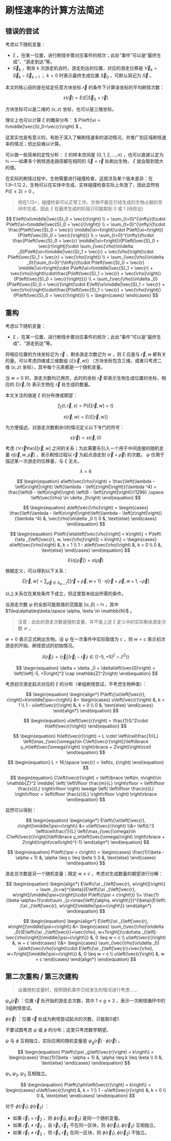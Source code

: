 # 刷怪速率的计算方法简述

## 错误的尝试

考虑以下随机变量：

- $\xi$ ，在某一位置，进行刷怪步骤对应事件的频次；此处“事件”可以是“最终生成”、“游走到达”等。
- $\vec{S}_k$ ，剩余 $k$ 次游走机会时，游走到达的位置，对应的游走位移是 $\vec{V}_k = \vec{S}_k - \vec{S}_{k+1}$ ； $k=0$ 时表示最终生成位置 $\vec{S}_0$ ，可默认简记为 $\vec{S}$ 。

本文的核心目的是在给定任意方块坐标 $\vec{r}$ 的条件下计算该坐标的平均刷怪次数：

$$ s\left(\vec{r}\right) = E\left(\xi\middle|\vec{S}_0 = \vec{r}\right) $$

方块坐标可以是二维的 $\left(x, z\right)$ 坐标，也可以是三维坐标。

理论上也可以计算 $\xi$ 的概率分布： $ P\left(\xi = t\middle|\vec{S}_0=\vec{r}\right) $ 。

这其实也是有意义的，有助于深入了解刷怪速率的波动情况，并推广到区域刷怪速率的情况；但比较难以计算。

可以做一些简单的定性分析： $\xi$ 的样本空间是 $\left\{0, 1, 2, \dots, n\right\}$ ，也可以直接认定为 $\mathbb{N}$ ——如果多个刷怪游走路径都在相同的 $\vec{S} = \vec{r}$ 处刷出生物， $\xi$ 就会取到很大的值。

在实际的刷怪过程中，生物需要进行碰撞检查，这就涉及某个版本差异：在1.9~1.12.2，生物可以在实体中生成，实体碰撞检查实际上失效了，因此显然有 $P\left(\xi \geq 2\right) > 0$ 。

> 但在1.13+，碰撞检查可以正常工作，生物不能在已经生成的生物占据的空间中生成，因此 $\xi$ 在最终生成的阶段只可能取到 $0$ 或 $1$ (待验证)

$$
E\left(\xi\middle|\vec{S}_0 = \vec{r}\right) \\
= \sum_{t=0}^{\infty}{t\cdot P\left(\xi=t\middle|\vec{S}_0 = \vec{r}\right)} \\
= \sum_{t=0}^{\infty}{t\cdot \frac{P\left(\vec{S}_0 = \vec{r} \middle|\xi=t\right)\cdot P\left(\xi=t\right)}{P\left(\vec{S}_0 = \vec{r}\right)}} \\
= \sum_{t=0}^{\infty}{t\cdot \frac{P\left(\vec{S}_0 = \vec{r} \middle|\xi=t\right)}{P\left(\vec{S}_0 = \vec{r}\right)}\cdot \sum_{\vec{\rho}\in\delta _0}P\left(\xi=t\middle|\vec{S}_1 = \vec{r} + \vec{\rho}\right)\cdot P\left(\vec{S}_1 = \vec{r} + \vec{\rho}\right)} \\
= \sum_{\vec{\rho}\in\delta _0}{\sum_{t=0}^{\infty}{t\cdot P\left(\vec{S}_0 = \vec{r} \middle|\xi=t\right)\cdot P\left(\xi=t\middle|\vec{S}_1 = \vec{r} + \vec{\rho}\right)\cdot\frac{P\left(\vec{S}_1 = \vec{r} + \vec{\rho}\right)}{P\left(\vec{S}_0 = \vec{r}\right)}}} \\
= \sum_{\vec{\rho}\in\delta _0}{P\left(\vec{S}_0 = \vec{r}\right)\cdot E\left(\xi\middle|\vec{S}_1 = \vec{r} + \vec{\rho}\right)\cdot\frac{P\left(\vec{S}_1 = \vec{r} + \vec{\rho}\right)}{P\left(\vec{S}_0 = \vec{r}\right)}} \\
= \begin{cases}
\end{cases}
$$

## 重构

考虑以下随机变量：

- $\xi$ ，在某一位置，进行刷怪步骤对应事件的频次；此处“事件”可以是“最终生成”、“游走到达”等。

将相应位置的方块坐标记为 $\vec{r}$ ，剩余游走次数记为 $w$ ，则 $\xi$ 应是与 $\vec{r}, w$ 都有关的量。可以考虑四维或三维数组 ${\left\{\xi\left(\vec{r}, w\right)\right\}}$ （方块坐标包含三维，或者只考虑二维 $\left(x, z\right)$ 坐标），其中每个元素都是一个随机变量。

当 $w = 0$ 时，游走次数均已用完，此时的坐标 $\vec{r}$ 即表示生物生成位置的坐标，相应的 $\xi\left(\vec{r}, 0\right)$ 表示生物在 $\vec{r}$ 处生成的数量。

本文关注的值是 $\xi$ 的分布律或期望：

$$
\begin{equation}
f_\xi\left(t; \vec{r}, s\right) = P\left\{\xi\left[\vec{r}, w\right] = t\right\}
\end{equation}
$$

$$
\begin{equation}
s\left(\vec{r}, w\right) = E\left\{\xi\left[\vec{r}, w\right]\right\}
\end{equation}
$$

为方便描述，对游走次数剩余0的情况定义以下专门的符号：

$$
\begin{equation}
s\left(\vec{r}\right) = s\left(\vec{r}, 0\right)
\end{equation}
$$

考虑 $\left(\forall \vec{r} \forall w\right) \xi\left[\vec{r}, w\right]$ 之间的关系；为此需要先引入一个用于中间连接的随机变量 $\eta\left[\vec{r}, w, \vec{\rho}\right]$ ，表示刷怪过程以 $\vec{r}$ 为起点游走到 $\left(\vec{r} + \vec{\rho}\right)$ 的次数。 $\psi$ 仅用于描述某一次游走的位移量，与 $\xi$ 无关。

$$
\begin{equation}
\lambda = 6
\end{equation}
$$

$$
\begin{equation}
a\left(\vec{\rho}\right)
= \frac{\left(\lambda - \left|x\right|\right)
\left(\lambda - \left|z\right|\right)}{\lambda ^4}
= \frac{\left(6 - \left|x\right|\right)
\left(6 - \left|z\right|\right)}{1296}
;\space \left(\vec{\rho} \in \delta _0\right)
\end{equation}
$$

$$
\begin{equation}
a\left(\vec{\rho}\right)
= \begin{cases}
\frac{\left(\lambda - \left|x\right|\right)\left(\lambda - \left|z\right|\right)}{\lambda ^4} &, \vec{\rho}\in\delta _0
\\ 0 &, \text{else}
\end{cases}
\end{equation}
$$

$$
\begin{equation}
P\left\{\eta\left[\vec{\rho}\right] = k\right\}
= P\left\{\eta _{\left[\vec{r}, w, \vec{\rho}\right]} = k\right\}
= \begin{cases}
a\left(\vec{\rho}\right) &, k = 1
\\ 1 - a\left(\vec{\rho}\right) &, k = 0
\\ 0 &, \text{else}
\end{cases}
\end{equation}
$$

$$
\begin{equation}
E\left\{\eta\left[\vec{\rho}\right]\right\}
= a\left(\vec{\rho}\right)
\end{equation}
$$

根据定义，可以得到以下关系：

$$
\begin{equation}
\xi\left[\vec{r}, w\right] =
\sum_{\vec{\rho}\in\delta _{w+1}}{\xi\left[\vec{r}+\vec{\rho}, w+1\right]\cdot\eta\left[\vec{r}+\vec{\rho}, w+1, -\vec{\rho}\right]}
\end{equation}
$$

以上关系仅在某些条件下成立，但这里暂未给出所需的条件。

设游走次数 $\psi$ 的全部可能取值的范围是 $\left[\alpha, \beta\right] \cap \mathbb{N}$ ，其中 $1\leq\alpha\leq\beta;\space \alpha, \beta \in \mathbb{N}$ 。

> 注意：此处的游走次数是随机变量，并不是上述 $\xi$ 定义中的实际剩余游走次数 $w$ 。

$w = 0$ 表示正式刷出生物。设 $\psi$ 在一次事件中实际取值为 $c$ ，则 $w = c$ 表示初次游走的开始、刷怪尝试的初始情况。

$$
\begin{equation}
\delta\left(\vec{r}_i\right) = \left\{ \vec{r}_j \middle|
\left(\vec{r}_j - \vec{r}_i\right) \in
\left(\left[-5, +5\right]^2 \cap \mathbb{Z}^2\right) \right\}
\end{equation}
$$

$$
\begin{equation}
\delta = \delta _0 = \delta\left(\vec{0}\right)
= \left(\left[-5, +5\right]^2 \cap \mathbb{Z}^2\right)
\end{equation}
$$

考虑初次游走起点对应的 $\xi$ 的分布（单组刷怪尝试，不考虑生物种类）：

$$
\begin{equation}
\begin{align*}
P\left\{\xi\left[\vec{r}, c\right]=k\middle|\psi=c\right\}
&= \begin{cases}
u\left(\vec{r}\right) &, k = 1
\\ 1 - u\left(\vec{r}\right) &, k = 0
\\ 0 &, \text{else}
\end{cases}
\end{align*}
\end{equation}
$$

$$
\begin{equation}
u\left(\vec{r}\right) = \frac{1}{L^2\cdot h\left(\vec{r}\right)}
\end{equation}
$$

$$
\begin{equation}
h\left(\vec{r}\right)
= L \cdot \left\lceil\frac{1}{L}
\left(\max_{\vec{\omega}\in C\left(\vec{r}\right)}\left\lbrace
y_m\left(\vec{\omega}\right)
\right\rbrace + 2\right)\right\rceil
\end{equation}
$$

$$
\begin{equation}
L = 16;\space \vec{r} = \left(x, z\right)
\end{equation}
$$

$$
\begin{equation}
C\left(\vec{r}\right)
= \left\lbrace \left(m, n\right)\in \mathbb{Z}^2 \middle|
\left(
\left\lfloor \frac{m}{L} \right\rfloor = \left\lfloor \frac{x}{L} \right\rfloor
\right)
\wedge
\left(
\left\lfloor \frac{n}{L} \right\rfloor = \left\lfloor \frac{z}{L} \right\rfloor
\right)
\right\rbrace
\end{equation}
$$

显然可以得到：

$$
\begin{equation}
\begin{align*}
E\left\{\xi\left[\vec{r}, c\right]\middle|\psi=c\right\}
&= u\left(\vec{r}\right)
\\&= \left(L^3
\left\lceil\frac{1}{L}
\left(\max_{\vec{\omega}\in C\left(\vec{r}\right)}\left\lbrace
y_m\left(\vec{\omega}\right)
\right\rbrace + 2\right)\right\rceil\right)^{-1}
\end{align*}
\end{equation}
$$

$$
\begin{equation}
P\left\{\psi = c\right\}
= \begin{cases}
\frac{1}{\beta - \alpha + 1} &, \alpha \leq c \leq \beta
\\ 0 &, \text{else}
\end{cases}
\end{equation}
$$

游走总次数是另一个随机变量；限定 $w \leq c$ ，考虑对生成数量的期望进行分解：

$$
\begin{equation}
\begin{align*}
E\left\{\xi _{\left[\vec{r}, w\right]}\right\}
= \sum _{c=w}^{\beta}{E\left\{\xi _{\left[\vec{r}, w\right]}\middle|\psi=c\right\}\cdot P\left\{\psi = c\right\}}
\\= \frac{1}{\beta-\alpha+1}\cdot\sum _{c=\max{\left\{\alpha, w\right\}}}^{\beta}{E\left\{\xi _{\left[\vec{r}, w\right]}\middle|\psi=c\right\}}
\end{align*}
\end{equation}
$$

$$
\begin{equation}
\begin{align*}
E\left\{\xi _{\left[\vec{r}, w\right]}\middle|\psi=c\right\}
&= \begin{cases}
\sum_{\vec{\rho}\in\delta _0}{E\left\{\xi _{\left[\vec{r}+\vec{\rho}, w+1\right]}\cdot\eta _{\left[-\vec{\rho}\right]}\middle|\psi=c\right\}} &, 0 \leq w < c
\\ u\left(\vec{r}\right) &, w = c
\end{cases}
\\&= \begin{cases}
\sum_{\vec{\rho}\in\delta _0}{a\left(\vec{\rho}\right)\cdot E\left\{\xi _{\left[\vec{r}+\vec{\rho}, w+1\right]}\middle|\psi=c\right\}} &, 0 \leq w < c
\\ u\left(\vec{r}\right) &, w = c
\end{cases}
\end{align*}
\end{equation}
$$

## 第二次重构 / 第三次建构

> 设置随机变量时，按照随机事件已经发生的情况进行考虑……

$\psi _a\left(\vec{r}\right)$ ：位置 $\vec{r}$ 处开始的游走总次数，其中 $1 \leq g \leq 3$ ，表示一次刷怪循环中的3组刷怪尝试。

$\phi \left(\vec{r}\right)$ ：位置 $\vec{r}$ 处成为刷怪尝试起点的次数，只能取0或1.

不要试图考虑 $\psi$ 或 $\phi$ 的分布；这里只考虑数学期望。

$\psi$ 与 $\phi$ 互相独立，实际应用的随机变量是 $\psi _g\left(\vec{r}\right)\cdot\phi\left(\vec{r}\right)$ 。

$$
\begin{equation}
P\left\{\psi _g\left(\vec{r}\right) = k\right\}
= \begin{cases}
\frac{1}{\beta - \alpha + 1} &, \alpha \leq k \leq \beta
\\ 0 &, \text{else}
\end{cases}
\end{equation}
$$

$\psi _1, \psi _2, \psi _3$ 互相独立。

$$
\begin{equation}
P\left\{\phi\left(\vec{r}\right) = k\right\}
= \begin{cases}
u\left(\vec{r}\right) &, k = 1
\\ 1 - u\left(\vec{r}\right) &, k = 0
\\ 0 &, \text{else}
\end{cases}
\end{equation}
$$

对于 $\phi\left(\vec{r}_1\right), \phi\left(\vec{r}_2\right)$ ：
- 如果 $\vec{r}_1 = \vec{r}_2$ ，则 $\phi\left(\vec{r}_1\right), \phi\left(\vec{r}_2\right)$ 是同一个随机变量。
- 如果 $\vec{r}_1 \neq \vec{r}_2$ ，且 $\vec{r}_1, \vec{r}_2$ 不在同一区块，则 $\phi\left(\vec{r}_1\right), \phi\left(\vec{r}_2\right)$ 互相独立。
- 如果 $\vec{r}_1 \neq \vec{r}_2$ ，但 $\vec{r}_1, \vec{r}_2$ 在同一区块，则 $\phi\left(\vec{r}_1\right), \phi\left(\vec{r}_2\right)$ 不独立。
